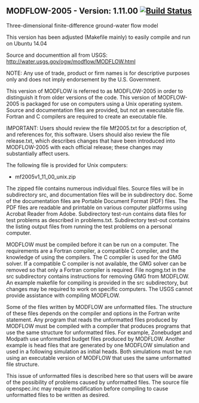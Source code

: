 ## MODFLOW-2005 - Version: 1.11.00 [![Build Status](https://travis-ci.org/allixender/modflow2005-trusty64.svg)](https://travis-ci.org/allixender/modflow2005-trusty64)

Three-dimensional finite-difference ground-water flow model

This version has been adjusted (Makefile mainly) to easily compile and run on Ubuntu 14.04

Source and documenttion all from USGS: http://water.usgs.gov/ogw/modflow/MODFLOW.html

NOTE: Any use of trade, product or firm names is for descriptive purposes
      only and does not imply endorsement by the U.S. Government.

This version of MODFLOW is referred to as MODFLOW-2005 in order to distinguish
it from older versions of the code.  This version of MODFLOW-2005 is packaged
for use on computers using a Unix operating system.  Source and documentation
files are provided, but not an executable file.  Fortran and C compilers are
required to create an executable file.

IMPORTANT: Users should review the file Mf2005.txt for a description of, and
references for, this software. Users should also review the file release.txt,
which describes changes that have been introduced into MODFLOW-2005 with each
official release; these changes may substantially affect users.


The following file is provided for Unix computers:

- mf2005v1_11_00_unix.zip

The zipped file contains numerous individual files.  Source files will
be in subdirectory src, and documentation files will be in subdirectory doc.
Some of the documentation files are Portable Document Format (PDF) files.
The PDF files are readable and printable on various computer platforms
using Acrobat Reader from Adobe.  Subdirectory test-run contains data
files for test problems as described in problems.txt.  Subdirectory
test-out contains the listing output files from running the test problems
on a personal computer.

MODFLOW must be compiled before it can be run on a computer.  The
requirements are a Fortran compiler, a compatible C compiler, and the
knowledge of using the compilers.  The C compiler is used for the GMG
solver.  If a compatible C compiler is not available, the GMG solver
can be removed so that only a Fortran compiler is required.  File
nogmg.txt in the src subdirectory contains instructions for
removing GMG from MODFLOW.  An example makefile for compiling is
provided in the src subdirectory, but changes may be required to work
on specific computers.  The USGS cannot provide assistance with
compiling MODFLOW.

Some of the files written by MODFLOW are unformatted files.  The structure
of these files depends on the compiler and options in the Fortran write
statement.  Any program that reads the unformatted files produced by
MODFLOW must be compiled with a compiler that produces programs that
use the same structure for unformatted files.  For example, Zonebudget
and Modpath use unformatted budget files produced by MODFLOW.  Another
example is head files that are generated by one MODFLOW simulation and
used in a following simulation as initial heads.  Both simulations must
be run using an executable version of MODFLOW that uses the same
unformatted file structure.

This issue of unformatted files is described here so that users will
be aware of the possibility of problems caused by unformatted files.
The source file openspec.inc may require modification before compiling
to cause unformatted files to be written as desired.
